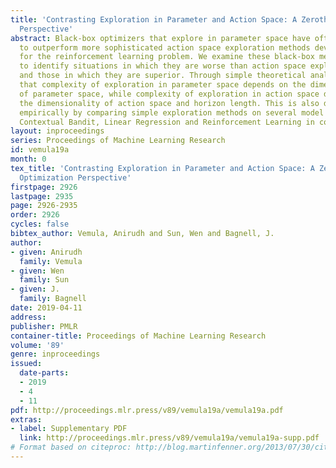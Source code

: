 ```yaml
---
title: 'Contrasting Exploration in Parameter and Action Space: A Zeroth-Order Optimization
  Perspective'
abstract: Black-box optimizers that explore in parameter space have often been shown
  to outperform more sophisticated action space exploration methods developed specifically
  for the reinforcement learning problem. We examine these black-box methods closely
  to identify situations in which they are worse than action space exploration methods
  and those in which they are superior. Through simple theoretical analyses, we prove
  that complexity of exploration in parameter space depends on the dimensionality
  of parameter space, while complexity of exploration in action space depends on both
  the dimensionality of action space and horizon length. This is also demonstrated
  empirically by comparing simple exploration methods on several model problems, including
  Contextual Bandit, Linear Regression and Reinforcement Learning in continuous control.
layout: inproceedings
series: Proceedings of Machine Learning Research
id: vemula19a
month: 0
tex_title: 'Contrasting Exploration in Parameter and Action Space: A Zeroth-Order
  Optimization Perspective'
firstpage: 2926
lastpage: 2935
page: 2926-2935
order: 2926
cycles: false
bibtex_author: Vemula, Anirudh and Sun, Wen and Bagnell, J.
author:
- given: Anirudh
  family: Vemula
- given: Wen
  family: Sun
- given: J.
  family: Bagnell
date: 2019-04-11
address: 
publisher: PMLR
container-title: Proceedings of Machine Learning Research
volume: '89'
genre: inproceedings
issued:
  date-parts:
  - 2019
  - 4
  - 11
pdf: http://proceedings.mlr.press/v89/vemula19a/vemula19a.pdf
extras:
- label: Supplementary PDF
  link: http://proceedings.mlr.press/v89/vemula19a/vemula19a-supp.pdf
# Format based on citeproc: http://blog.martinfenner.org/2013/07/30/citeproc-yaml-for-bibliographies/
---
```

